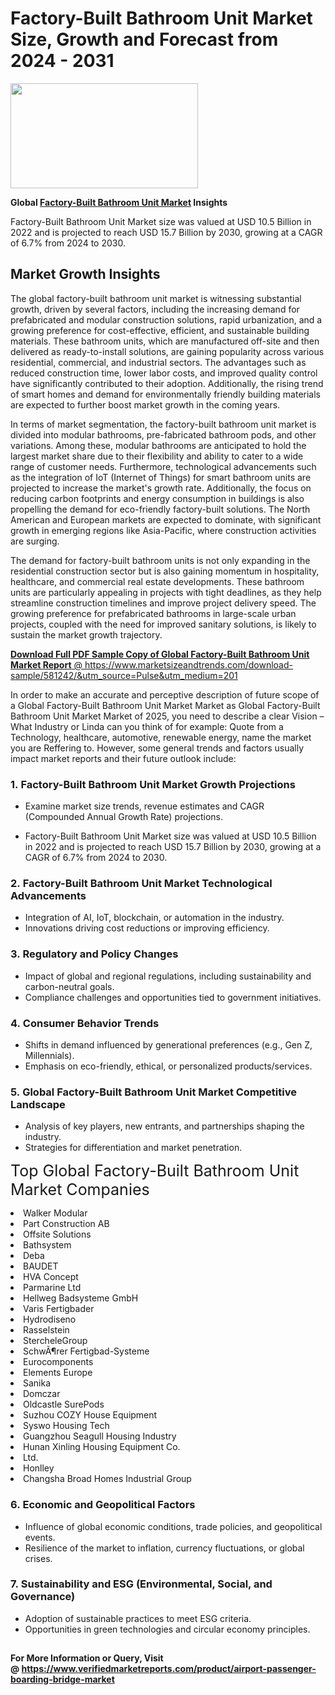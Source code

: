 <H1>Factory-Built Bathroom Unit Market Size, Growth and Forecast from 2024 - 2031</H1><img class="aligncenter size-medium wp-image-584254" src="https://thirdeyenews.in/wp-content/uploads/2024/09/Global-Market-Research-300x168.jpeg" alt="" width="300" height="168" /><p><strong>Global&nbsp;<a href="https://www.marketsizeandtrends.com/download-sample/581242/&amp;utm_source=Pulse&amp;utm_medium=201">Factory-Built Bathroom Unit Market</a> Insights</strong></p><p>Factory-Built Bathroom Unit Market size was valued at USD 10.5 Billion in 2022 and is projected to reach USD 15.7 Billion by 2030, growing at a CAGR of 6.7% from 2024 to 2030.</p><p><h2>Market Growth Insights</h2> <p>The global factory-built bathroom unit market is witnessing substantial growth, driven by several factors, including the increasing demand for prefabricated and modular construction solutions, rapid urbanization, and a growing preference for cost-effective, efficient, and sustainable building materials. These bathroom units, which are manufactured off-site and then delivered as ready-to-install solutions, are gaining popularity across various residential, commercial, and industrial sectors. The advantages such as reduced construction time, lower labor costs, and improved quality control have significantly contributed to their adoption. Additionally, the rising trend of smart homes and demand for environmentally friendly building materials are expected to further boost market growth in the coming years.</p> <p><a href="#"></a></p> <p>In terms of market segmentation, the factory-built bathroom unit market is divided into modular bathrooms, pre-fabricated bathroom pods, and other variations. Among these, modular bathrooms are anticipated to hold the largest market share due to their flexibility and ability to cater to a wide range of customer needs. Furthermore, technological advancements such as the integration of IoT (Internet of Things) for smart bathroom units are projected to increase the market's growth rate. Additionally, the focus on reducing carbon footprints and energy consumption in buildings is also propelling the demand for eco-friendly factory-built solutions. The North American and European markets are expected to dominate, with significant growth in emerging regions like Asia-Pacific, where construction activities are surging. <p>The demand for factory-built bathroom units is not only expanding in the residential construction sector but is also gaining momentum in hospitality, healthcare, and commercial real estate developments. These bathroom units are particularly appealing in projects with tight deadlines, as they help streamline construction timelines and improve project delivery speed. The growing preference for prefabricated bathrooms in large-scale urban projects, coupled with the need for improved sanitary solutions, is likely to sustain the market growth trajectory.</p> <p><a href="#"></p><p><span class=""><strong>Download Full PDF Sample Copy of Global Factory-Built Bathroom Unit Market Report</strong> @ <a href="https://www.marketsizeandtrends.com/download-sample/581242/&amp;utm_source=Pulse&amp;utm_medium=201" target="_blank">https://www.marketsizeandtrends.com/download-sample/581242/&amp;utm_source=Pulse&amp;utm_medium=201</a></span></p><p>In order to make an accurate and perceptive description of future scope of a Global&nbsp;Factory-Built Bathroom Unit Market Market as Global&nbsp;Factory-Built Bathroom Unit Market Market of 2025, you need to describe a clear Vision &ndash; What Industry or Linda can you think of for example: Quote from a Technology, healthcare, automotive, renewable energy, name the market you are Reffering to. However, some general trends and factors usually impact market reports and their future outlook include:</p><h3>1.&nbsp;<strong>Factory-Built Bathroom Unit Market Growth Projections</strong></h3><ul><li>Examine market size trends, revenue estimates and CAGR (Compounded Annual Growth Rate) projections.</li><li><p>Factory-Built Bathroom Unit Market size was valued at USD 10.5 Billion in 2022 and is projected to reach USD 15.7 Billion by 2030, growing at a CAGR of 6.7% from 2024 to 2030.</p></li></ul><h3>2.&nbsp;<strong>Factory-Built Bathroom Unit Market Technological Advancements</strong></h3><ul><li>Integration of AI, IoT, blockchain, or automation in the industry.</li><li>Innovations driving cost reductions or improving efficiency.</li></ul><h3>3.&nbsp;<strong>Regulatory and Policy Changes</strong></h3><ul><li>Impact of global and regional regulations, including sustainability and carbon-neutral goals.</li><li>Compliance challenges and opportunities tied to government initiatives.</li></ul><h3>4.&nbsp;<strong>Consumer Behavior Trends</strong></h3><ul><li>Shifts in demand influenced by generational preferences (e.g., Gen Z, Millennials).</li><li>Emphasis on eco-friendly, ethical, or personalized products/services.</li></ul><h3>5.&nbsp;<strong>Global Factory-Built Bathroom Unit Market Competitive Landscape</strong></h3><ul><li>Analysis of key players, new entrants, and partnerships shaping the industry.</li><li>Strategies for differentiation and market penetration.</li></ul><p data-pm-slice="1 1 []"><span style="color: inherit; font-family: inherit; font-size: 25px;">Top Global Factory-Built Bathroom Unit Market Companies</span></p><div class="" data-test-id=""><p><li>Walker Modular</li><li> Part Construction AB</li><li> Offsite Solutions</li><li> Bathsystem</li><li> Deba</li><li> BAUDET</li><li> HVA Concept</li><li> Parmarine Ltd</li><li> Hellweg Badsysteme GmbH</li><li> Varis Fertigbader</li><li> Hydrodiseno</li><li> Rasselstein</li><li> StercheleGroup</li><li> SchwÃ¶rer Fertigbad-Systeme</li><li> Eurocomponents</li><li> Elements Europe</li><li> Sanika</li><li> Domczar</li><li> Oldcastle SurePods</li><li> Suzhou COZY House Equipment</li><li> Syswo Housing Tech</li><li> Guangzhou Seagull Housing Industry</li><li> Hunan Xinling Housing Equipment Co.</li><li> Ltd.</li><li> Honlley</li><li> Changsha Broad Homes Industrial Group</li></p></div><h3>6.&nbsp;<strong>Economic and Geopolitical Factors</strong></h3><ul><li>Influence of global economic conditions, trade policies, and geopolitical events.</li><li>Resilience of the market to inflation, currency fluctuations, or global crises.</li></ul><h3>7.&nbsp;<strong>Sustainability and ESG (Environmental, Social, and Governance)</strong></h3><ul><li>Adoption of sustainable practices to meet ESG criteria.</li><li>Opportunities in green technologies and circular economy principles.</li></ul><h2><strong style="font-size: 14px;">For More Information or Query, Visit @&nbsp;</strong><a style="background-color: #ffffff; font-size: 14px;" href="https://www.marketsizeandtrends.com/report/factory-built-bathroom-unit-market/" target="_blank">https://www.verifiedmarketreports.com/product/airport-passenger-boarding-bridge-market</a></h2>
